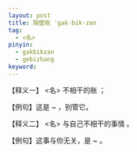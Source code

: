 ```yaml
---
layout: post
title: 隔壁账 'gak·bik·zan
tag:
  - <名>
pinyin: 
  - gakbikzan
  - gebizhang
keyword: 
---
```


【释义一】 <名> 不相干的账 ；                 

【例句】这是 ~ ，别管它。 

【释义二】 <名> 与自己不相干的事情 。           
                                    
【例句】这事与你无关，是 ~ 。      
